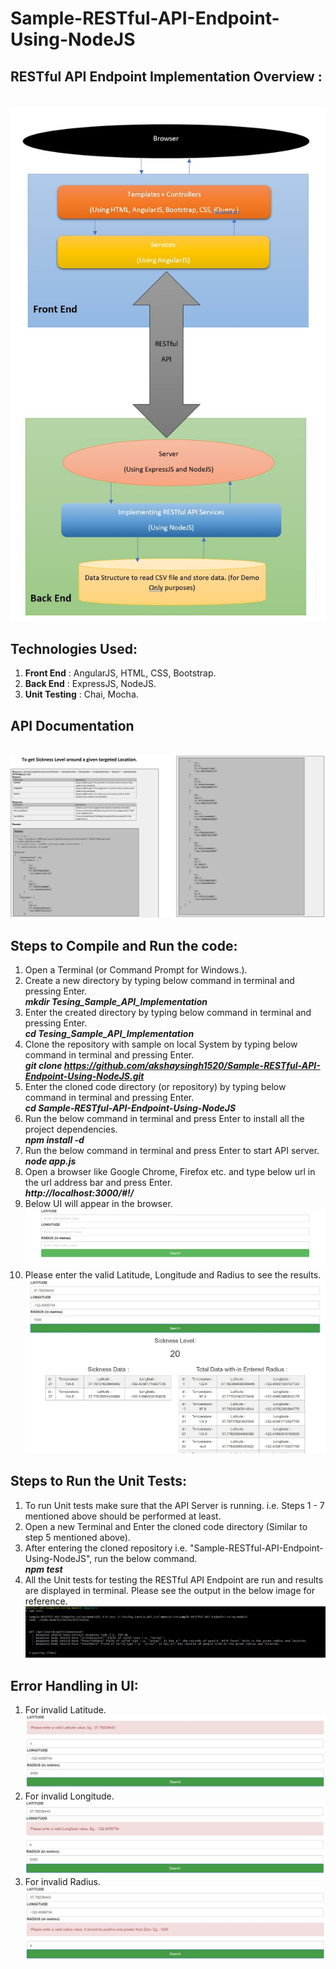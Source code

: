# Sample-RESTful-API-Endpoint-Using-NodeJS

## RESTful API Endpoint Implementation Overview :
<br/>![Alt text](./Images/APIOverView.JPG?raw=true "API Overview")

## Technologies Used:
1. **Front End** : AngularJS, HTML, CSS, Bootstrap.
1. **Back End** : ExpressJS, NodeJS.
1. **Unit Testing** : Chai, Mocha.

## API Documentation
<br/>![Alt text](./Images/APIDocumentation.JPG?raw=true "API Documentation")

## Steps to Compile and Run the code:
1. Open a Terminal (or Command Prompt for Windows.).
1. Create a new directory by typing below command in terminal and pressing Enter.<br/>**_mkdir Tesing_Sample_API_Implementation_**
1. Enter the created directory by typing below command in terminal and pressing Enter.<br/>**_cd Tesing_Sample_API_Implementation_**
1. Clone the repository with sample on local System by typing below command in terminal and pressing Enter.<br/>**_git clone https://github.com/akshaysingh1520/Sample-RESTful-API-Endpoint-Using-NodeJS.git_**
1. Enter the cloned code directory (or repository) by typing below command in terminal and pressing Enter.<br/>**_cd Sample-RESTful-API-Endpoint-Using-NodeJS_**
1. Run the below command in terminal and press Enter to install all the project dependencies.<br/>**_npm install -d_**
1. Run the below command in terminal and press Enter to start API server.<br/>**_node app.js_**
1. Open a browser like Google Chrome, Firefox etc. and type below url in the url address bar and press Enter.<br/>**_http://localhost:3000/#!/_**
1. Below UI will appear in the browser.<br/> ![Alt text](./Images/HomeScreen.jpg?raw=true "Home Screen")
1. Please enter the valid Latitude, Longitude and Radius to see the results.<br/> ![Alt text](./Images/HomeScreenResults.jpg?raw=true "Results")

## Steps to Run the Unit Tests:

1. To run Unit tests make sure that the API Server is running. i.e. Steps 1 - 7 mentioned above should be performed at least.
1. Open a new Terminal and Enter the cloned code directory (Similar to step 5 mentioned above).
1. After entering the cloned repository i.e. "Sample-RESTful-API-Endpoint-Using-NodeJS", run the below command.<br />**_npm test_**
1. All the Unit tests for testing the RESTful API Endpoint are run and results are displayed in terminal.
Please see the output in the below image for reference.![Alt text](./Images/UnitTestsResults.jpg?raw=true "Unit Test Results")

## Error Handling in UI:

1. For invalid Latitude.
<br/>![Alt text](./Images/invalidLatitude.JPG?raw=true "Invalid Latitude.")
1. For invalid Longitude.
<br/>![Alt text](./Images/invalidLongitude.JPG?raw=true "Invalid Longitude.")
1. For invalid Radius.
<br/>![Alt text](./Images/invalidRadius.JPG?raw=true "Invalid Radius.")